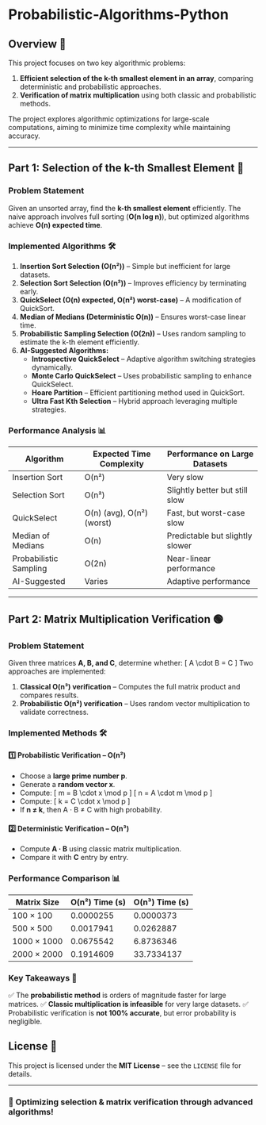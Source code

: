 # Probabilistic-Algorithms-Python

## Overview 📌
This project focuses on two key algorithmic problems:
1. **Efficient selection of the k-th smallest element in an array**, comparing deterministic and probabilistic approaches.
2. **Verification of matrix multiplication** using both classic and probabilistic methods.

The project explores algorithmic optimizations for large-scale computations, aiming to minimize time complexity while maintaining accuracy.

---
## **Part 1: Selection of the k-th Smallest Element** 🔢
### **Problem Statement**
Given an unsorted array, find the **k-th smallest element** efficiently. The naive approach involves full sorting (**O(n log n)**), but optimized algorithms achieve **O(n) expected time**.

### **Implemented Algorithms 🛠️**
1. **Insertion Sort Selection (O(n²))** – Simple but inefficient for large datasets.
2. **Selection Sort Selection (O(n²))** – Improves efficiency by terminating early.
3. **QuickSelect (O(n) expected, O(n²) worst-case)** – A modification of QuickSort.
4. **Median of Medians (Deterministic O(n))** – Ensures worst-case linear time.
5. **Probabilistic Sampling Selection (O(2n))** – Uses random sampling to estimate the k-th element efficiently.
6. **AI-Suggested Algorithms:**
   - **Introspective QuickSelect** – Adaptive algorithm switching strategies dynamically.
   - **Monte Carlo QuickSelect** – Uses probabilistic sampling to enhance QuickSelect.
   - **Hoare Partition** – Efficient partitioning method used in QuickSort.
   - **Ultra Fast Kth Selection** – Hybrid approach leveraging multiple strategies.

### **Performance Analysis 📊**
| Algorithm | Expected Time Complexity | Performance on Large Datasets |
|-----------|-------------------------|--------------------------------|
| Insertion Sort | O(n²) | Very slow |
| Selection Sort | O(n²) | Slightly better but still slow |
| QuickSelect | O(n) (avg), O(n²) (worst) | Fast, but worst-case slow |
| Median of Medians | O(n) | Predictable but slightly slower |
| Probabilistic Sampling | O(2n) | Near-linear performance |
| AI-Suggested | Varies | Adaptive performance |

---
## **Part 2: Matrix Multiplication Verification** 🟢
### **Problem Statement**
Given three matrices **A, B, and C**, determine whether:
\[ A \cdot B = C \]
Two approaches are implemented:
1. **Classical O(n³) verification** – Computes the full matrix product and compares results.
2. **Probabilistic O(n²) verification** – Uses random vector multiplication to validate correctness.

### **Implemented Methods 🛠️**
#### **1️⃣ Probabilistic Verification – O(n²)**
- Choose a **large prime number p**.
- Generate a **random vector x**.
- Compute:
  \[ m = B \cdot x \mod p \]
  \[ n = A \cdot m \mod p \]
- Compute:
  \[ k = C \cdot x \mod p \]
- If **n ≠ k**, then A · B ≠ C with high probability.

#### **2️⃣ Deterministic Verification – O(n³)**
- Compute **A · B** using classic matrix multiplication.
- Compare it with **C** entry by entry.

### **Performance Comparison 📊**
| Matrix Size | O(n²) Time (s) | O(n³) Time (s) |
|------------|---------------|---------------|
| 100 × 100  | 0.0000255     | 0.0000373     |
| 500 × 500  | 0.0017941     | 0.0262887     |
| 1000 × 1000| 0.0675542     | 6.8736346     |
| 2000 × 2000| 0.1914609     | 33.7334137    |

### **Key Takeaways 🔎**
✅ The **probabilistic method** is orders of magnitude faster for large matrices.
✅ **Classic multiplication is infeasible** for very large datasets.
✅ Probabilistic verification is **not 100% accurate**, but error probability is negligible.

## **License 📄**
This project is licensed under the **MIT License** – see the `LICENSE` file for details.

---
### 🚀 Optimizing selection & matrix verification through advanced algorithms!

